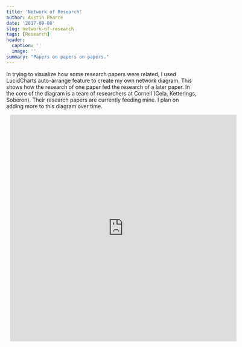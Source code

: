 ```yaml
---
title: 'Network of Research'
author: Austin Pearce
date: '2017-09-08'
slug: network-of-research
tags: [Research]
header:
  caption: ''
  image: ''
summary: "Papers on papers on papers."
---
```


In trying to visualize how some research papers were related, I used LucidCharts auto-arrange feature to create my own network diagram. This shows how the research of one paper fed the research of a later paper. In the core of the diagram is a team of researchers at Cornell (Cela, Ketterings, Soberon). Their research papers are currently feeding mine. I plan on adding more to this diagram over time.

<div style="width: 600px; height: 600px; margin: 10px; position: relative;"><iframe allowfullscreen frameborder="0" style="width:600px; height:600px" src="https://www.lucidchart.com/documents/embeddedchart/06b92714-f056-41cc-8742-4d289ddce84d" id="q6FfQa9mOr~n"></iframe></div>
